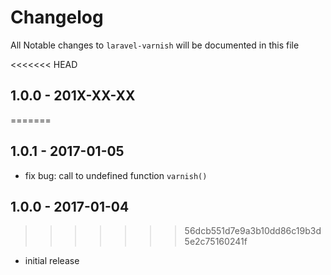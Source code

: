 # Changelog

All Notable changes to `laravel-varnish` will be documented in this file

<<<<<<< HEAD
## 1.0.0 - 201X-XX-XX
=======
## 1.0.1 - 2017-01-05

- fix bug: call to undefined function `varnish()`

## 1.0.0 - 2017-01-04
>>>>>>> 56dcb551d7e9a3b10dd86c19b3d5e2c75160241f

- initial release
